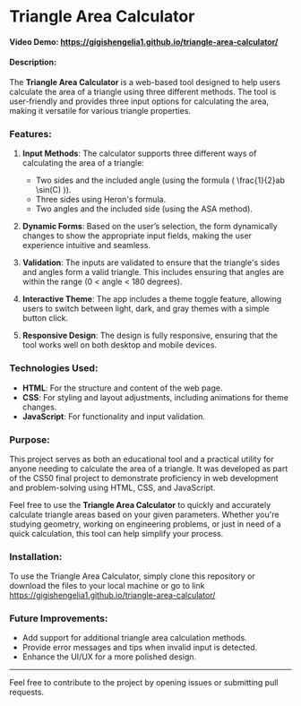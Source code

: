 # Triangle Area Calculator
#### Video Demo: https://gigishengelia1.github.io/triangle-area-calculator/
#### Description:

The **Triangle Area Calculator** is a web-based tool designed to help users calculate the area of a triangle using three different methods. The tool is user-friendly and provides three input options for calculating the area, making it versatile for various triangle properties.

### Features:
1. **Input Methods**: The calculator supports three different ways of calculating the area of a triangle:
   - Two sides and the included angle (using the formula \( \frac{1}{2}ab \sin(C) \)).
   - Three sides using Heron's formula.
   - Two angles and the included side (using the ASA method).

2. **Dynamic Forms**: Based on the user’s selection, the form dynamically changes to show the appropriate input fields, making the user experience intuitive and seamless.

3. **Validation**: The inputs are validated to ensure that the triangle's sides and angles form a valid triangle. This includes ensuring that angles are within the range (0 < angle < 180 degrees).

4. **Interactive Theme**: The app includes a theme toggle feature, allowing users to switch between light, dark, and gray themes with a simple button click.

5. **Responsive Design**: The design is fully responsive, ensuring that the tool works well on both desktop and mobile devices.

### Technologies Used:
- **HTML**: For the structure and content of the web page.
- **CSS**: For styling and layout adjustments, including animations for theme changes.
- **JavaScript**: For functionality and input validation.

### Purpose:
This project serves as both an educational tool and a practical utility for anyone needing to calculate the area of a triangle. It was developed as part of the CS50 final project to demonstrate proficiency in web development and problem-solving using HTML, CSS, and JavaScript.

Feel free to use the **Triangle Area Calculator** to quickly and accurately calculate triangle areas based on your given parameters. Whether you're studying geometry, working on engineering problems, or just in need of a quick calculation, this tool can help simplify your process.

### Installation:
To use the Triangle Area Calculator, simply clone this repository or download the files to your local machine or go to link https://gigishengelia1.github.io/triangle-area-calculator/

### Future Improvements:
- Add support for additional triangle area calculation methods.
- Provide error messages and tips when invalid input is detected.
- Enhance the UI/UX for a more polished design.

---

Feel free to contribute to the project by opening issues or submitting pull requests.
